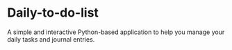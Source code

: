 # Daily-to-do-list
A simple and interactive Python-based application to help you manage your daily tasks and journal entries.
